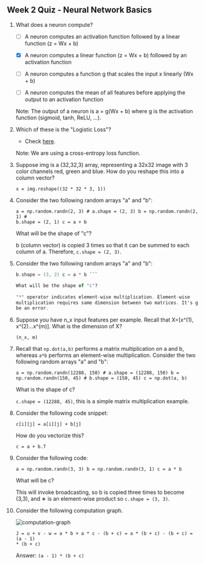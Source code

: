 ## Week 2 Quiz - Neural Network Basics

1. What does a neuron compute?

    - [ ] A neuron computes an activation function followed by a linear function
      (z = Wx + b)

    - [x] A neuron computes a linear function (z = Wx + b) followed by an
      activation function

    - [ ] A neuron computes a function g that scales the input x linearly (Wx +
      b)

    - [ ] A neuron computes the mean of all features before applying the output
      to an activation function

    Note: The output of a neuron is a = g(Wx + b) where g is the activation
    function (sigmoid, tanh, ReLU, ...).
  
2. Which of these is the "Logistic Loss"?

    - Check
      [here](https://en.wikipedia.org/wiki/Cross_entropy#Cross-entropy_error_function_and_logistic_regression).
  
    Note: We are using a cross-entropy loss function.

3. Suppose img is a (32,32,3) array, representing a 32x32 image with 3 color
channels red, green and blue. How do you reshape this into a column vector?

    `x = img.reshape((32 * 32 * 3, 1))`
  
4. Consider the two following random arrays "a" and "b":

    ```python3
    a = np.random.randn(2, 3) # a.shape = (2, 3) b = np.random.randn(2, 1) #
    b.shape = (2, 1) c = a + b
    ```

    What will be the shape of "c"?

    b (column vector) is copied 3 times so that it can be summed to each column
    of a. Therefore, `c.shape = (2, 3)`.

5. Consider the two following random arrays "a" and "b":

    ``` a = np.random.randn(4, 3) # a.shape = (4, 3) b = np.random.randn(3, 2) #
    b.shape = (3, 2) c = a * b ```

    What will be the shape of "c"?
  
    "*" operator indicates element-wise multiplication. Element-wise
    multiplication requires same dimension between two matrices. It's going to
    be an error.

6. Suppose you have n_x input features per example. Recall that X=[x^(1),
x^(2)...x^(m)]. What is the dimension of X?

    `(n_x, m)`

7. Recall that `np.dot(a,b)` performs a matrix multiplication on a and b,
whereas `a*b` performs an element-wise multiplication. Consider the two
following random arrays "a" and "b":

    ```python3
    a = np.random.randn(12288, 150) # a.shape = (12288, 150) b =
    np.random.randn(150, 45) # b.shape = (150, 45) c = np.dot(a, b)
    ```
  
    What is the shape of c?
  
    `c.shape = (12288, 45)`, this is a simple matrix multiplication example.
  
8. Consider the following code snippet:

    ``` # a.shape = (3,4) # b.shape = (4,1) for i in range(3): for j in range(4):
    c[i][j] = a[i][j] + b[j]
    ```

    How do you vectorize this?

    `c = a + b.T`

9. Consider the following code:

    ```python3
    a = np.random.randn(3, 3) b = np.random.randn(3, 1) c = a * b
    ```
  
    What will be c?

    This will invoke broadcasting, so b is copied three times to become (3,3), and
    ∗ is an element-wise product so `c.shape = (3, 3)`.
  
10. Consider the following computation graph.

    ![computation-graph](https://d3c33hcgiwev3.cloudfront.net/imageAssetProxy.v1/CLczrXpHEeeA3RJRlG3Uqg_3c66355aff0ae7db9e27206f188267f0_Screen-Shot-2017-08-05-at-6.30.51-PM.png?expiry=1604707200000&hmac=zKbdyU9q0WX4ElUslFaL8pfkXk7SRQqzLaKnWobWqZg)

    ```python3
    J = u + v - w = a * b + a * c - (b + c) = a * (b + c) - (b + c) = (a - 1)
    * (b + c)
    ```

    Answer: `(a - 1) * (b + c)`
